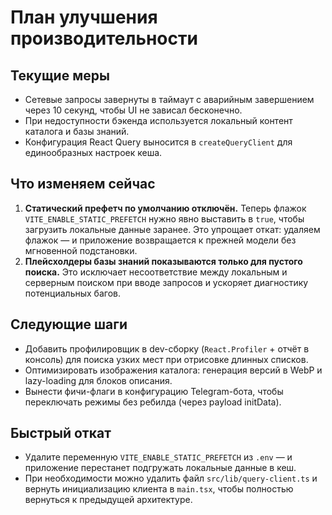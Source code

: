 # План улучшения производительности

## Текущие меры
- Сетевые запросы завернуты в таймаут с аварийным завершением через 10 секунд, чтобы UI не зависал бесконечно.
- При недоступности бэкенда используется локальный контент каталога и базы знаний.
- Конфигурация React Query выносится в `createQueryClient` для единообразных настроек кеша.

## Что изменяем сейчас
1. **Статический префетч по умолчанию отключён.** Теперь флажок `VITE_ENABLE_STATIC_PREFETCH` нужно явно выставить в `true`, чтобы загрузить локальные данные заранее. Это упрощает откат: удаляем флажок — и приложение возвращается к прежней модели без мгновенной подстановки.
2. **Плейсхолдеры базы знаний показываются только для пустого поиска.** Это исключает несоответствие между локальным и серверным поиском при вводе запросов и ускоряет диагностику потенциальных багов.

## Следующие шаги
- Добавить профилировщик в dev-сборку (`React.Profiler` + отчёт в консоль) для поиска узких мест при отрисовке длинных списков.
- Оптимизировать изображения каталога: генерация версий в WebP и lazy-loading для блоков описания.
- Вынести фичи-флаги в конфигурацию Telegram-бота, чтобы переключать режимы без ребилда (через payload initData).

## Быстрый откат
- Удалите переменную `VITE_ENABLE_STATIC_PREFETCH` из `.env` — и приложение перестанет подгружать локальные данные в кеш.
- При необходимости можно удалить файл `src/lib/query-client.ts` и вернуть инициализацию клиента в `main.tsx`, чтобы полностью вернуться к предыдущей архитектуре.
